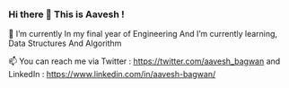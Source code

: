 ### Hi there 👋 This is Aavesh !

🔭 I’m currently In my final year of Engineering And I’m currently learning, Data Structures And Algorithm 

📫 You can reach me via Twitter : https://twitter.com/aavesh_bagwan and LinkedIn : https://www.linkedin.com/in/aavesh-bagwan/

